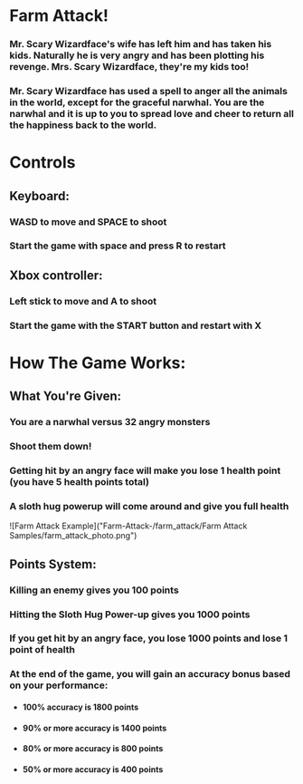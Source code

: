 # Farm Attack!

### Mr. Scary Wizardface's wife has left him and has taken his kids. Naturally he is very angry and has been plotting his revenge. Mrs. Scary Wizardface, they're my kids too!

### Mr. Scary Wizardface has used a spell to anger all the animals in the world, except for the graceful narwhal. You are the narwhal and it is up to you to spread love and cheer to return all the happiness back to the world.

# Controls

## Keyboard: 
### WASD to move and SPACE to shoot
### Start the game with space and press R to restart

## Xbox controller: 
### Left stick to move and A to shoot
### Start the game with the START button and restart with X

# How The Game Works:

## What You're Given:
### You are a narwhal versus 32 angry monsters
### Shoot them down!
### Getting hit by an angry face will make you lose 1 health point (you have 5 health points total)
### A sloth hug powerup will come around and give you full health

![Farm Attack Example]("Farm-Attack-/farm_attack/Farm Attack Samples/farm_attack_photo.png")
## Points System:
### Killing an enemy gives you 100 points
### Hitting the Sloth Hug Power-up gives you 1000 points
### If you get hit by an angry face, you lose 1000 points and lose 1 point of health
### At the end of the game, you will gain an accuracy bonus based on your performance:
  * #### 100% accuracy is 1800 points
  * #### 90% or more accuracy is 1400 points
  * #### 80% or more accuracy is 800 points
  * #### 50% or more accuracy is 400 points
